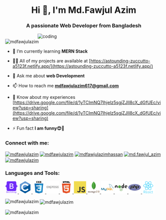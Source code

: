 <h1 align="center">Hi 👋, I'm Md.Fawjul Azim</h1>
<h3 align="center">A passionate Web Developer from Bangladesh</h3>
<img align="right" alt="coding" width="400" src="https://user-images.githubusercontent.com/55389276/140866485-8fb1c876-9a8f-4d6a-98dc-08c4981eaf70.gif" >

<p align="left"> <img src="https://komarev.com/ghpvc/?username=mdfawjulazim&label=Profile%20views&color=0e75b6&style=flat" alt="mdfawjulazim" /> </p>

- 🌱 I’m currently learning **MERN Stack**

- 👨‍💻 All of my projects are available at [https://astounding-zuccutto-a5123f.netlify.app/](https://astounding-zuccutto-a5123f.netlify.app/)

- 💬 Ask me about **web Development**

- 📫 How to reach me **mdfawjulazim617@gmail.com**

- 📄 Know about my experiences [https://drive.google.com/file/d/1yTCImNQ7Ihjelz5sgjZJII8cX_dGfUEc/view?usp=sharing](https://drive.google.com/file/d/1yTCImNQ7Ihjelz5sgjZJII8cX_dGfUEc/view?usp=sharing)

- ⚡ Fun fact **I am funny😊🥰**

<h3 align="left">Connect with me:</h3>
<p align="left">
<a href="https://twitter.com/mdfawjulazim" target="blank"><img align="center" src="https://raw.githubusercontent.com/rahuldkjain/github-profile-readme-generator/master/src/images/icons/Social/twitter.svg" alt="mdfawjulazim" height="30" width="40" /></a>
<a href="https://linkedin.com/in/mdfawjulazim" target="blank"><img align="center" src="https://raw.githubusercontent.com/rahuldkjain/github-profile-readme-generator/master/src/images/icons/Social/linked-in-alt.svg" alt="mdfawjulazim" height="30" width="40" /></a>
<a href="https://fb.com/mdfawjulazimhassan" target="blank"><img align="center" src="https://raw.githubusercontent.com/rahuldkjain/github-profile-readme-generator/master/src/images/icons/Social/facebook.svg" alt="mdfawjulazimhassan" height="30" width="40" /></a>
<a href="https://instagram.com/md.fawjul_azim" target="blank"><img align="center" src="https://raw.githubusercontent.com/rahuldkjain/github-profile-readme-generator/master/src/images/icons/Social/instagram.svg" alt="md.fawjul_azim" height="30" width="40" /></a>
<a href="https://www.youtube.com/c/mdfawjulazim" target="blank"><img align="center" src="https://raw.githubusercontent.com/rahuldkjain/github-profile-readme-generator/master/src/images/icons/Social/youtube.svg" alt="mdfawjulazim" height="30" width="40" /></a>
</p>

<h3 align="left">Languages and Tools:</h3>
<p align="left"> <a href="https://getbootstrap.com" target="_blank" rel="noreferrer"> <img src="https://raw.githubusercontent.com/devicons/devicon/master/icons/bootstrap/bootstrap-plain-wordmark.svg" alt="bootstrap" width="40" height="40"/> </a> <a href="https://www.cprogramming.com/" target="_blank" rel="noreferrer"> <img src="https://raw.githubusercontent.com/devicons/devicon/master/icons/c/c-original.svg" alt="c" width="40" height="40"/> </a> <a href="https://www.w3schools.com/css/" target="_blank" rel="noreferrer"> <img src="https://raw.githubusercontent.com/devicons/devicon/master/icons/css3/css3-original-wordmark.svg" alt="css3" width="40" height="40"/> </a> <a href="https://expressjs.com" target="_blank" rel="noreferrer"> <img src="https://raw.githubusercontent.com/devicons/devicon/master/icons/express/express-original-wordmark.svg" alt="express" width="40" height="40"/> </a> <a href="https://www.w3.org/html/" target="_blank" rel="noreferrer"> <img src="https://raw.githubusercontent.com/devicons/devicon/master/icons/html5/html5-original-wordmark.svg" alt="html5" width="40" height="40"/> </a> <a href="https://developer.mozilla.org/en-US/docs/Web/JavaScript" target="_blank" rel="noreferrer"> <img src="https://raw.githubusercontent.com/devicons/devicon/master/icons/javascript/javascript-original.svg" alt="javascript" width="40" height="40"/> </a> <a href="https://www.mongodb.com/" target="_blank" rel="noreferrer"> <img src="https://raw.githubusercontent.com/devicons/devicon/master/icons/mongodb/mongodb-original-wordmark.svg" alt="mongodb" width="40" height="40"/> </a> <a href="https://www.mysql.com/" target="_blank" rel="noreferrer"> <img src="https://raw.githubusercontent.com/devicons/devicon/master/icons/mysql/mysql-original-wordmark.svg" alt="mysql" width="40" height="40"/> </a> <a href="https://nodejs.org" target="_blank" rel="noreferrer"> <img src="https://raw.githubusercontent.com/devicons/devicon/master/icons/nodejs/nodejs-original-wordmark.svg" alt="nodejs" width="40" height="40"/> </a> <a href="https://www.php.net" target="_blank" rel="noreferrer"> <img src="https://raw.githubusercontent.com/devicons/devicon/master/icons/php/php-original.svg" alt="php" width="40" height="40"/> </a> <a href="https://reactjs.org/" target="_blank" rel="noreferrer"> <img src="https://raw.githubusercontent.com/devicons/devicon/master/icons/react/react-original-wordmark.svg" alt="react" width="40" height="40"/> </a> </p>

<p><img align="left" src="https://github-readme-stats.vercel.app/api/top-langs?username=mdfawjulazim&show_icons=true&locale=en&layout=compact" alt="mdfawjulazim" /></p>

<p>&nbsp;<img align="center" src="https://github-readme-stats.vercel.app/api?username=mdfawjulazim&show_icons=true&locale=en" alt="mdfawjulazim" /></p>

<p><img align="center" src="https://github-readme-streak-stats.herokuapp.com/?user=mdfawjulazim&" alt="mdfawjulazim" /></p>

